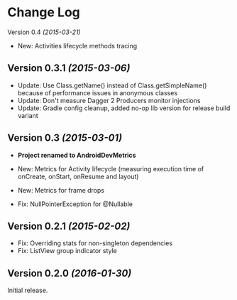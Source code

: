 Change Log
==========

Version 0.4 *(2015-03-21)*

* New: Activities lifecycle methods tracing

Version 0.3.1 *(2015-03-06)*
----------------------------

* Update: Use Class.getName() instead of Class.getSimpleName() because of performance issues in anonymous classes
* Update: Don't measure Dagger 2 Producers monitor injections
* Update: Gradle config cleanup, added no-op lib version for release build variant

Version 0.3 *(2015-03-01)*
----------------------------

* **Project renamed to AndroidDevMetrics**

* New: Metrics for Activity lifecycle (measuring execution time of onCreate, onStart, onResume and layout)
* New: Metrics for frame drops
* Fix: NullPointerException for @Nullable 

Version 0.2.1 *(2015-02-02)* 
----------------------------

 * Fix: Overriding stats for non-singleton dependencies
 * Fix: ListView group indicator style


Version 0.2.0 *(2016-01-30)*
----------------------------

Initial release.

